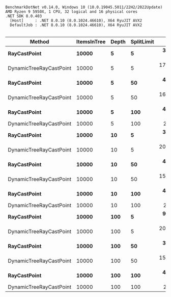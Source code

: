 ```

BenchmarkDotNet v0.14.0, Windows 10 (10.0.19045.5011/22H2/2022Update)
AMD Ryzen 9 5950X, 1 CPU, 32 logical and 16 physical cores
.NET SDK 8.0.403
  [Host]     : .NET 8.0.10 (8.0.1024.46610), X64 RyuJIT AVX2
  DefaultJob : .NET 8.0.10 (8.0.1024.46610), X64 RyuJIT AVX2


```
| Method                  | ItemsInTree | Depth | SplitLimit | Mean         | Error       | StdDev      |
|------------------------ |------------ |------ |----------- |-------------:|------------:|------------:|
| **RayCastPoint**            | **10000**       | **5**     | **5**          |  **35,265.8 ns** |   **683.35 ns** | **1,022.81 ns** |
| DynamicTreeRayCastPoint | 10000       | 5     | 5          | 172,338.9 ns | 3,366.68 ns | 4,134.58 ns |
| **RayCastPoint**            | **10000**       | **5**     | **50**         |  **40,555.5 ns** |   **807.47 ns** | **1,021.19 ns** |
| DynamicTreeRayCastPoint | 10000       | 5     | 50         | 161,928.0 ns | 3,150.83 ns | 3,502.13 ns |
| **RayCastPoint**            | **10000**       | **5**     | **100**        |  **41,600.2 ns** |   **786.92 ns** |   **874.66 ns** |
| DynamicTreeRayCastPoint | 10000       | 5     | 100        |     237.9 ns |     4.81 ns |     6.90 ns |
| **RayCastPoint**            | **10000**       | **10**    | **5**          |  **36,947.5 ns** |   **719.90 ns** | **1,009.20 ns** |
| DynamicTreeRayCastPoint | 10000       | 10    | 5          | 209,144.6 ns | 4,026.88 ns | 4,475.86 ns |
| **RayCastPoint**            | **10000**       | **10**    | **50**         |  **40,364.2 ns** |   **802.20 ns** | **1,014.53 ns** |
| DynamicTreeRayCastPoint | 10000       | 10    | 50         | 157,122.2 ns | 3,139.09 ns | 3,855.08 ns |
| **RayCastPoint**            | **10000**       | **10**    | **100**        |  **41,275.1 ns** |   **821.07 ns** | **1,008.34 ns** |
| DynamicTreeRayCastPoint | 10000       | 10    | 100        |     239.5 ns |     4.67 ns |     6.69 ns |
| **RayCastPoint**            | **10000**       | **100**   | **5**          |  **91,642.0 ns** | **1,781.23 ns** | **2,926.61 ns** |
| DynamicTreeRayCastPoint | 10000       | 100   | 5          | 206,320.2 ns |   652.77 ns |   578.66 ns |
| **RayCastPoint**            | **10000**       | **100**   | **50**         |  **39,155.4 ns** |   **225.38 ns** |   **210.82 ns** |
| DynamicTreeRayCastPoint | 10000       | 100   | 50         | 151,230.9 ns |   949.32 ns |   792.73 ns |
| **RayCastPoint**            | **10000**       | **100**   | **100**        |  **41,906.1 ns** |   **831.93 ns** | **1,110.61 ns** |
| DynamicTreeRayCastPoint | 10000       | 100   | 100        |     242.2 ns |     4.91 ns |     7.65 ns |
